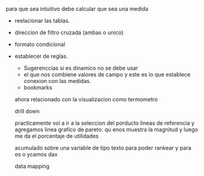 para que sea intuitivo debe calcular que sea una medida

- reelacionar las tablas.
- direccion de filtro cruzada (ambas o unico)
- formato condicional
- establecer de reglas.
  -   Sugerenccias si es dinamico no se debe usar
  -   el que nos combiene valores de campo y este es lo que establece conexion con las medidas.
  -   bookmarks
 
  ahora relacionado con la visualizacion como termometro

  drill down

  practicamente voi a ir a la seleccion del porducto
  lineas de referencia y agregamos linea
  grafico de pareto: qu enos muestra la magnitud y luego me da el porcentaje de utilidades

  acumulado sobre una variable de tipo texto para poder rankear y para es o ycamos dax

  data mapping
